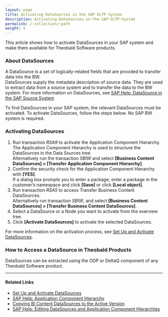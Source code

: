 ```yaml
---
layout: page
title: Activating DataSources in the SAP OLTP System
description: Activating-DataSources-in-the-SAP-OLTP-System 
permalink: /:collection/:path
weight: 5
---
```


This article shows how to activate DataSources in your SAP system and make them available for Theobald Software products.

### About DataSources

A DataSource is a set of logically-related fields that are provided to transfer data into the BW.<br>
DataSources supply the metadata description of source data. 
They are used to extract data from a source system and to transfer the data to the BW system. 
For more information on DataSources, see [SAP Help: DataSource in the SAP Source System](https://help.sap.com/saphelp_nw73/helpdata/en/4a/0c98f779291b43e10000000a42189c/frameset.htm)

To find DataSources in your SAP system, the relevant DataSources must be activated.
To activate DataSources, follow the steps below. No SAP BW system is required.

### Activating DataSources

1. Run transaction *RSA9* to activate the Application Component Hierarchy.<br>
The Application Component Hierarchy is used to structure the DataSources in the Data Sources tree.<br>
Alternatively run the transaction *SBIW* and select **[Business Content DataSources] > [Transfer Application Component Hierarchy]**. 
2. Confirm the security check for the Application Component Hierarchy with **[YES]**. <br>
If a dialog box prompts you to enter a package, enter a package in the customer’s namespace and click **[Save]** or click **[Local object]**.
3. Run transaction *RSA5* to access Transfer Business Content DataSources.<br> 
Alternatively run transaction *SBIW*, and select **[Business Content DataSources] > [Transfer Business Content DataSources]**.
4. Select a DataSource or a Node you want to activate from the overview tree.
5. Click **[Activate DataSources]** to activate the selected DataSources.

For more information on the activation process, see [Set Up and Activate DataSources](https://help.sap.com/viewer/7a60944343e543a1ab99e9b2904dab09/CLOUD/en-US/e5d447257a95416190d29638a64a5dfa.html).

### How to Access a DataSource in Theobald Products

DataSources can be extracted using the ODP or DeltaQ component of any Theobald Software product.

*****
#### Related Links
- [Set Up and Activate DataSources](https://help.sap.com/viewer/7a60944343e543a1ab99e9b2904dab09/CLOUD/en-US/e5d447257a95416190d29638a64a5dfa.html)
- [SAP Help: Application Component Hierarchy](https://help.sap.com/viewer/107a6e8a38b74ede94c833ca3b7b6f51/2.0.9/en-US/bd594782b57c4c0db445752e31519e31.html)
- [Copying BI Content DataSources to the Active Version](http://saphelp.ucc.ovgu.de/NW750/EN/4a/0c98f779291b43e10000000a42189c/frameset.htm)
- [SAP Help: Editing DataSources and Application Component Hierarchies](https://help.sap.com/doc/saphelp_nw73ehp1/7.31.19/en-US/49/ae67401d4988448036b180dc9ec1e6/frameset.htm)